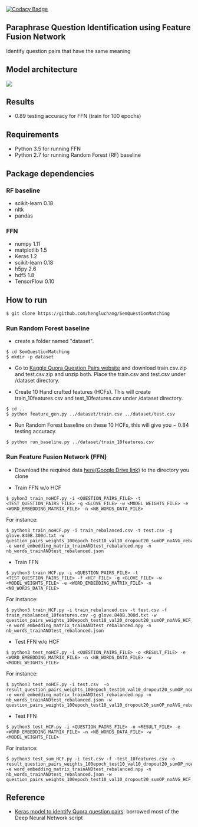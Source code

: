 [![Codacy Badge](https://api.codacy.com/project/badge/Grade/086fe025b4fb41599ee1e6dfa50f12bf)](https://www.codacy.com/app/hengluchang/Quora-Paraphrase-Question-Identification?utm_source=github.com&amp;utm_medium=referral&amp;utm_content=hengluchang/Quora-Paraphrase-Question-Identification&amp;utm_campaign=Badge_Grade)

## Paraphrase Question Identification using Feature Fusion Network 
Identify question pairs that have the same meaning  

## Model architecture
![](https://github.com/hengluchang/SemQuestionMatching/blob/master/FFN_architecture.jpg)

## Results 
- 0.89 testing accuracy for FFN (train for 100 epochs) 

## Requirements
- Python 3.5 for running FFN
- Python 2.7 for running Random Forest (RF) baseline 

## Package dependencies
### RF baseline
- scikit-learn 0.18
- nltk
- pandas 

### FFN
- numpy 1.11
- matplotlib 1.5
- Keras 1.2
- scikit-learn 0.18
- h5py 2.6
- hdf5 1.8
- TensorFlow 0.10

## How to run
```
$ git clone https://github.com/hengluchang/SemQuestionMatching
```
### Run Random Forest baseline 
- create a folder named "dataset".
```
$ cd SemQuestionMatching
$ mkdir -p dataset
```

- Go to [Kaggle Quora Question Pairs website](https://www.kaggle.com/c/quora-question-pairs/data) and download train.csv.zip and test.csv.zip and unzip both. Place the train.csv and test.csv under /dataset directory.

- Create 10 Hand crafted features (HCFs). This will create train_10features.csv and test_10features.csv under /dataset directory.
```
$ cd ..
$ python feature_gen.py ../dataset/train.csv ../dataset/test.csv
```

- Run Random Forest baseline on these 10 HCFs, this will give you ~ 0.84 testing accuracy. 

```
$ python run_baseline.py ../dataset/train_10features.csv
```

### Run Feature Fusion Network (FFN)

- Download the required data [here(Google Drive link)](https://drive.google.com/drive/folders/0B7j2V-uXleQ-ZjhxS0laWFBBTVk?usp=sharing) to the directory you clone

- Train FFN w/o HCF
```
$ pyhon3 train_noHCF.py -i <QUESTION_PAIRS_FILE> -t <TEST_QUESTION_PAIRS_FILE> -g <GLOVE_FILE> -w <MODEL_WEIGHTS_FILE> -e <WORD_EMBEDDING_MATRIX_FILE> -n <NB_WORDS_DATA_FILE>
```
For instance:
```
$ python3 train_noHCF.py -i train_rebalanced.csv -t test.csv -g glove.840B.300d.txt -w question_pairs_weights_100epoch_test10_val10_dropout20_sumOP_noAVG_rebalanced.h5  -e word_embedding_matrix_trainANDtest_rebalanced.npy -n nb_words_trainANDtest_rebalanced.json
```

- Train FFN
```
$ python3 train_HCF.py -i <QUESTION_PAIRS_FILE> -t <TEST_QUESTION_PAIRS_FILE> -f <HCF_FILE> -g <GLOVE_FILE> -w <MODEL_WEIGHTS_FILE> -e <WORD_EMBEDDING_MATRIX_FILE> -n <NB_WORDS_DATA_FILE>
```
For instance: 
```
$ python3 train_HCF.py -i train_rebalanced.csv -t test.csv -f train_rebalanced_10features.csv -g glove.840B.300d.txt -w question_pairs_weights_100epoch_test10_val20_dropout20_sumOP_noAVG_HCF_rebalanced.h5  -e word_embedding_matrix_trainANDtest_rebalanced.npy -n nb_words_trainANDtest_rebalanced.json
```

- Test FFN w/o HCF
```
$ python3 test_noHCF.py -i <QUESTION_PAIRS_FILE> -o <RESULT_FILE> -e <WORD_EMBEDDING_MATRIX_FILE> -n <NB_WORDS_DATA_FILE> -w <MODEL_WEIGHTS_FILE>
```
For instance:
```
$ python3 test_noHCF.py -i test.csv  -o result_question_pairs_weights_100epoch_test10_val10_dropout20_sumOP_noAVG_rebalanced.csv -e word_embedding_matrix_trainANDtest_rebalanced.npy -n nb_words_trainANDtest_rebalanced.json -w question_pairs_weights_100epoch_test10_val10_dropout20_sumOP_noAVG_rebalanced.h5 
```
- Test FFN

```
$ python3 test_HCF.py -i <QUESTION_PAIRS_FILE> -o <RESULT_FILE> -e <WORD_EMBEDDING_MATRIX_FILE> -n <NB_WORDS_DATA_FILE> -w <MODEL_WEIGHTS_FILE>
```
For instance:
```
$ python3 test_sum_HCF.py -i test.csv -f -test_10features.csv -o result_question_pairs_weights_100epoch_test10_val10_dropout20_sumOP_noAVG_HCF_rebalanced.csv -e word_embedding_matrix_trainANDtest_rebalanced.npy -n nb_words_trainANDtest_rebalanced.json -w question_pairs_weights_100epoch_test10_val10_dropout20_sumOP_noAVG_HCF_rebalanced.h5
```

## Reference
- [Keras model to identify Quora question pairs](https://github.com/bradleypallen/keras-quora-question-pairs): borrowed most of the Deep Neural Network script



